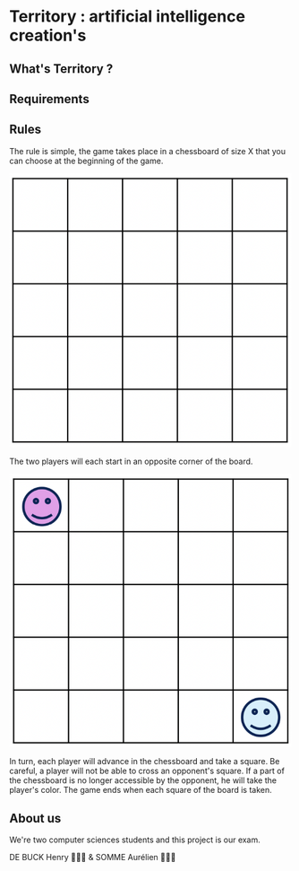 # Territory : artificial intelligence creation's

## What's Territory ?

## Requirements

## Rules
The rule is simple, the game takes place in a chessboard of size X that you can choose at the beginning of the game.

![Chessboard](https://github.com/YRNEHENRY/AI_Project/blob/main/assets/Screenshot%202022-09-20%20at%205.41.02%20PM.png "5x5 size chessboard") 

The two players will each start in an opposite corner of the board.

![StartingGame](https://github.com/YRNEHENRY/AI_Project/blob/main/assets/Screenshot%202022-09-20%20at%205.48.22%20PM.png "Starting a game") 

In turn, each player will advance in the chessboard and take a square. Be careful, a player will not be able to cross an opponent's square.
If a part of the chessboard is no longer accessible by the opponent, he will take the player's color.
    The game ends when each square of the board is taken.

> 

## About us
We're two computer sciences students and this project is our exam.

DE BUCK Henry 👨🏼‍💻 & SOMME Aurélien 👨🏻‍💻
